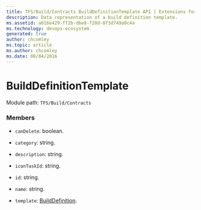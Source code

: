 ```yaml
---
title: TFS/Build/Contracts BuildDefinitionTemplate API | Extensions for Azure DevOps Services
description: Data representation of a build definition template.
ms.assetid: a016e429-ff2b-dbe8-f20d-8f3d749a0c4a
ms.technology: devops-ecosystem
generated: true
author: chcomley
ms.topic: article
ms.author: chcomley
ms.date: 08/04/2016
---
```


# BuildDefinitionTemplate

Module path: `TFS/Build/Contracts`


### Members

* `canDelete`: boolean. 

* `category`: string. 

* `description`: string. 

* `iconTaskId`: string. 

* `id`: string. 

* `name`: string. 

* `template`: [BuildDefinition](./BuildDefinition.md). 

